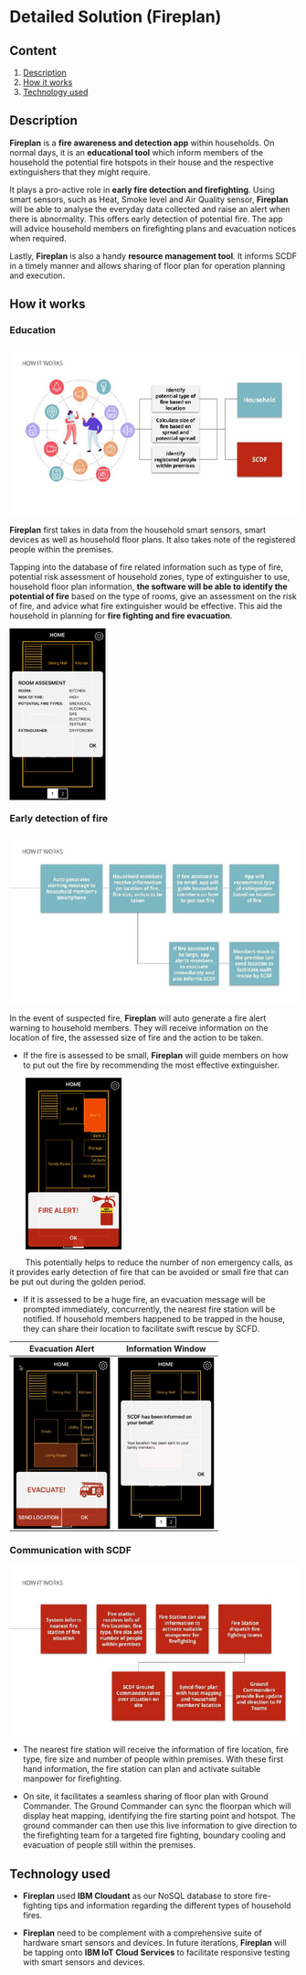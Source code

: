 # Detailed Solution (Fireplan)

## Content
1. [Description](#description)
1. [How it works](#how-it-works) 
1. [Technology used](#technology-used)

## Description
**Fireplan** is a **fire awareness and detection app** within households. On normal days, it is an **educational tool** which inform members of the household the potential fire hotspots in their house and the respective extinguishers that they might require.

It plays a pro-active role in **early fire detection and firefighting**. Using smart sensors, such as Heat, Smoke level and Air Quality sensor, **Fireplan** will be able to analyse the everyday data collected and raise an alert when there is abnormality. This offers early detection of potential fire. The app will advice household members on firefighting plans and evacuation notices when required.

Lastly, **Fireplan** is also a handy **resource management tool**. It informs SCDF in a timely manner and allows sharing of floor plan for operation planning and execution. 

## How it works
### Education

<a href="url"><img src="https://github.com/TeamLions76/TeamLions-Fireplan_SCDFXIBM/blob/master/Fireplan/Diagrams/architecture1.jpg" align="center" height="300"></a>

**Fireplan** first takes in data from the household smart sensors, smart devices as well as household floor plans. It also takes note of the registered people within the premises.

Tapping into the database of fire related information such as type of fire, potential risk assessment of household zones, type of extinguisher to use, household floor plan information, **the software will be able to identify the potential of fire** based on the type of rooms, give an assessment on the risk of fire, and advice what fire extinguisher would be effective. This aid the household in planning for **fire fighting and fire evacuation**.


<a href="url"><img src="https://github.com/TeamLions76/TeamLions-Fireplan_SCDFXIBM/blob/master/Fireplan/Screenshots/1ss.png" align="center" height="300"></a>

### Early detection of fire

<a href="url"><img src="https://github.com/TeamLions76/TeamLions-Fireplan_SCDFXIBM/blob/master/Fireplan/Diagrams/architecture2.jpg" align="center" height="300"></a>

In the event of suspected fire, **Fireplan** will auto generate a fire alert warning to household members. They will receive information on the location of fire, the assessed size of fire and the action to be taken. 

* If the fire is assessed to be small, **Fireplan** will guide members on how to put out the fire by recommending the most effective extinguisher. 

&nbsp;&nbsp;&nbsp;&nbsp;&nbsp;&nbsp;&nbsp;<a href="url"><img src="https://github.com/TeamLions76/TeamLions-Fireplan_SCDFXIBM/blob/master/Fireplan/Screenshots/2ss.png" align="center" height="300"></a>

&nbsp;&nbsp;&nbsp;&nbsp;&nbsp;&nbsp;&nbsp;This potentially helps to reduce the number of non emergency calls, as it provides early detection of fire that can be avoided or small fire that can be put out during the golden period.

* If it is assessed to be a huge fire, an evacuation message will be prompted immediately, concurrently, the nearest fire station will be notified. If household members happened to be trapped in the house, they can share their location to facilitate swift rescue by SCFD.

Evacuation Alert           |  Information Window
:-------------------------:|:-------------------------:
<a href="url"><img src="https://github.com/TeamLions76/TeamLions-Fireplan_SCDFXIBM/blob/master/Fireplan/Screenshots/3ss.png" align="center" height="300"></a>  |  <a href="url"><img src="https://github.com/TeamLions76/TeamLions-Fireplan_SCDFXIBM/blob/master/Fireplan/Screenshots/4ss.png" align="center" height="300"></a>

### Communication with SCDF

<a href="url"><img src="https://github.com/TeamLions76/TeamLions-Fireplan_SCDFXIBM/blob/master/Fireplan/Diagrams/architecture3.jpg" align="center" height="300"></a>

* The nearest fire station will receive the information of fire location, fire type, fire size and number of people within premises. With these first hand information, the fire station can plan and activate suitable manpower for firefighting.

* On site, it facilitates a seamless sharing of floor plan with Ground Commander. The Ground Commander can sync the floorpan which will display heat mapping, identifying the fire starting point and hotspot. The ground commander can then use this live information to give direction to the firefighting team for a targeted fire fighting, boundary cooling and evacuation of people still within the premises.

## Technology used

* **Fireplan** used **IBM Cloudant** as our NoSQL database to store fire-fighting tips and information regarding the different types of household fires.

* **Fireplan** need to be complement with a comprehensive suite of hardware smart sensors and devices. In future iterations, **Fireplan** will be tapping onto **IBM IoT Cloud Services** to facilitate responsive testing with smart sensors and devices.



